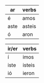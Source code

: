 
| ar   | verbs  |
|------|--------|
| é    | amos   |
| aste | asteis |
| ó    | aron   |

| ir/er | verbs  |
|-------|--------|
| í     | imos   |
| iste  | isteis |
| ió    | ieron  |

<!--stackedit_data:
eyJoaXN0b3J5IjpbMTg0OTI2MTI4OSwtMjA4ODc0NjYxMl19
-->